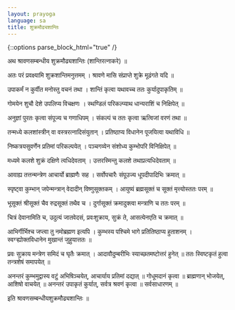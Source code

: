 ```yaml
---
layout: prayoga
language: sa
title: शुक्रमौढ्यशान्तिः
---
```

{::options parse_block_html="true" /}

अथ श्रावणसम्बन्धीय शुक्रमौढ्यशान्तिः (शान्तिरत्नाकरे) ॥

अतः परं प्रवक्ष्यामि शुक्रशान्तिमनुत्तमम् । 
श्रावणे मासि संप्राप्ते शुक्रे मूढंगते यदि ॥ 

उपाकर्मं न कुर्वीत मनोस्तु वचनं तथा । 
शान्तिं कृत्वा यथावच्च ततः कुर्यादुपाकृतिम् ॥ 

गोमयेन शुचौ देशे उपलिप्य विचक्षणः । 
स्थण्डिलं परिकल्प्याथ धान्यराशिं च निक्षिपेत् ॥ 

अनुज्ञां पुरतः कृत्वा संपूज्य च गणाधिपम् । 
संकल्पं च ततः कृत्वा ऋत्विजां वरणं तथा ॥ 

तन्मध्ये कलशांस्त्रीन् वा वस्त्ररत्नादिसंयुतान् । 
प्रतिष्ठाप्य विधानेन पूजयित्वा यथाविधि ॥ 

निष्कत्रयसुवर्णेन प्रतिमां परिकल्पयेत् । 
पञ्चगव्येन संशोध्य कुम्भोपरि विनिक्षिपेत् ॥ 

मध्यमे कलशे शुक्रं दक्षिणे त्वधिदेवताम् । 
उत्तरस्मिन्तु कलशे तथाप्रत्यधिदेवताम् ॥ 

आवाह्य तत्तन्मन्त्रेण आचार्यो ब्राह्मणैः सह । 
सर्वोपचारैः संपूउज्य धूपदीपादिभिः क्रमात् ॥ 

स्पृष्ट्वा कुम्भान् जपेन्मन्त्रान् वेदादीन् विष्णुसूक्तकम् । 
आयुष्यं ब्रह्मसूक्तं च सूक्तं मृत्त्योस्ततः परम् ॥ 

भूसूक्तं श्रीसूक्तं चैव रुद्रसूक्तं तथैव च । 
दुर्गासूक्तं क्रमादुक्त्वा मन्त्राणि च ततः परम् ॥ 

चित्रं देवानामिति च, उदुत्यं जातवेदसं, प्रवःशुक्राय, सुक्रं ते, 
आसत्येनएति च क्रमात् ॥ 

आभिर्गीर्भिश्च जप्त्वा तु नमोब्रह्मण इत्यपि । 
कुम्भस्य पश्चिमे भागे प्रतितिष्ठाप्य हुताशनम् । 
स्वग्ऱ्ह्योक्तविधानेन मुखान्तं जुहुयात्ततः ॥ 

प्रवः सुक्राय मन्त्रेण समिदं च घृतैः क्रमात् । 
आदावौदुम्बरीभिः स्याच्छतमष्टोत्तरं हुनेत् ॥ 
ततः स्विष्टकृतं हुत्वा तन्त्रशेषं समापयेत् ॥

अनन्तरं कुम्भमुद्वास्य वटुं अभिषिञ्चयेत्, आचार्याय प्रतिमां दद्यात् ॥ 
गोधूमदानं कृत्वा ॥ ब्राह्मणान् भोजयेत्, आशिषो वाचयेत् ॥ 
अनन्तरं उपाकृतं कुर्यात्, सर्वत्र श्रवणं कृत्वा ॥ सर्वसाधारणम् ॥ 

इति श्रावणसम्बन्धीयशुक्रमौढ्यशान्तिः ॥ 